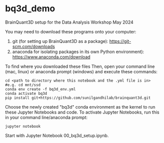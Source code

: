 # bq3d_demo
BrainQuant3D setup for the Data Analysis Workshop May 2024

You may need to download these programs onto your computer:
1. git (for setting up BrainQuant3D as a package): https://git-scm.com/downloads
2. anaconda for isolating packages in its own Python environment): https://www.anaconda.com/download

To find where you downloaded these files
Then, open your command line (mac, linux) or anaconda prompt (windows) and execute these commands:
```
cd <path to directory where this notebook and the .yml file is in> #e.g. cd mnt/ssd
conda env create -f bq3d_env.yml
conda activate bq3d
pip install git+https://github.com/sunilgandhilab/brainquant3d.git
```
Choose the newly created "bq3d" conda environment as the kernel to run these Jupyter Notebooks and code. To activate Jupyter Notebooks, run this in your command line/anaconda prompt:
```
jupyter notebook
```
Start with Jupyter Notebook 00_bq3d_setup.ipynb.